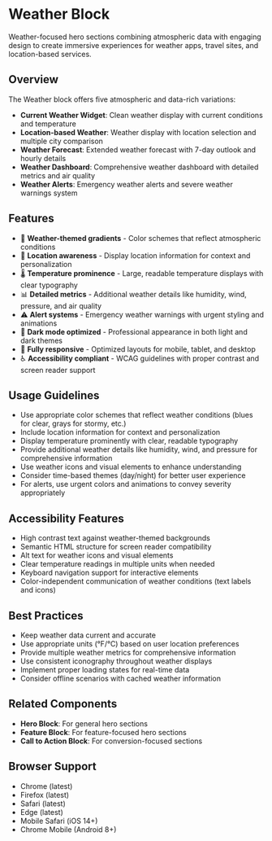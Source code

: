 # Weather Block

Weather-focused hero sections combining atmospheric data with engaging design to create immersive experiences for weather apps, travel sites, and location-based services.

## Overview

The Weather block offers five atmospheric and data-rich variations:
- **Current Weather Widget**: Clean weather display with current conditions and temperature
- **Location-based Weather**: Weather display with location selection and multiple city comparison
- **Weather Forecast**: Extended weather forecast with 7-day outlook and hourly details
- **Weather Dashboard**: Comprehensive weather dashboard with detailed metrics and air quality
- **Weather Alerts**: Emergency weather alerts and severe weather warnings system

## Features

- 🎨 **Weather-themed gradients** - Color schemes that reflect atmospheric conditions
- 📍 **Location awareness** - Display location information for context and personalization
- 🌡️ **Temperature prominence** - Large, readable temperature displays with clear typography
- 📊 **Detailed metrics** - Additional weather details like humidity, wind, pressure, and air quality
- ⚠️ **Alert systems** - Emergency weather warnings with urgent styling and animations
- 🌙 **Dark mode optimized** - Professional appearance in both light and dark themes
- 📱 **Fully responsive** - Optimized layouts for mobile, tablet, and desktop
- ♿ **Accessibility compliant** - WCAG guidelines with proper contrast and screen reader support

## Usage Guidelines

- Use appropriate color schemes that reflect weather conditions (blues for clear, grays for stormy, etc.)
- Include location information for context and personalization
- Display temperature prominently with clear, readable typography
- Provide additional weather details like humidity, wind, and pressure for comprehensive information
- Use weather icons and visual elements to enhance understanding
- Consider time-based themes (day/night) for better user experience
- For alerts, use urgent colors and animations to convey severity appropriately

## Accessibility Features

- High contrast text against weather-themed backgrounds
- Semantic HTML structure for screen reader compatibility
- Alt text for weather icons and visual elements
- Clear temperature readings in multiple units when needed
- Keyboard navigation support for interactive elements
- Color-independent communication of weather conditions (text labels and icons)

## Best Practices

- Keep weather data current and accurate
- Use appropriate units (°F/°C) based on user location preferences
- Provide multiple weather metrics for comprehensive information
- Use consistent iconography throughout weather displays
- Implement proper loading states for real-time data
- Consider offline scenarios with cached weather information

## Related Components

- **Hero Block**: For general hero sections
- **Feature Block**: For feature-focused hero sections
- **Call to Action Block**: For conversion-focused sections

## Browser Support

- Chrome (latest)
- Firefox (latest)
- Safari (latest)
- Edge (latest)
- Mobile Safari (iOS 14+)
- Chrome Mobile (Android 8+) 